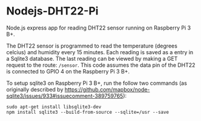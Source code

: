 # Nodejs-DHT22-Pi

Node.js express app for reading DHT22 sensor running on Raspberry Pi 3 B+. 

The DHT22 sensor is programmed to read the temperature (degrees celcius) and humidity every 15 minutes. Each reading is saved as a entry in a Sqlite3 database. The last reading can be viewed by making a GET request to the route: `/sensor`. This code assumes the data pin of the DHT22 is connected to GPIO 4 on the Raspberry Pi 3 B+. 

To setup sqlite3 on Raspberry Pi 3 B+, run the follow two commands (as originally described by https://github.com/mapbox/node-sqlite3/issues/933#issuecomment-389759765):

```
sudo apt-get install libsqlite3-dev
npm install sqlite3 --build-from-source --sqlite=/usr --save
```
